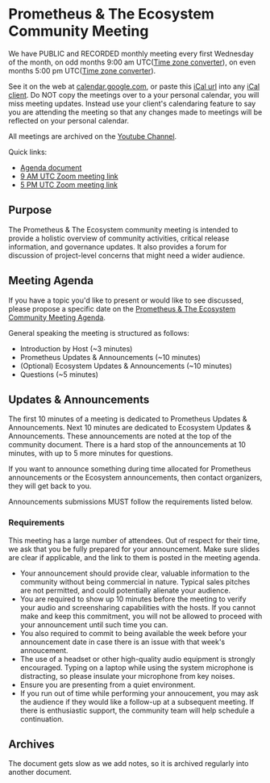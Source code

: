 # Prometheus & The Ecosystem Community Meeting

We have PUBLIC and RECORDED monthly meeting every first Wednesday of the month, on odd months 9:00 am UTC([Time zone converter](https://www.thetimezoneconverter.com/?t=9%3A00%20am&tz=UTC%20(Coordinated%20Universal%20Time)&)), on even months 5:00 pm UTC([Time zone converter](https://www.thetimezoneconverter.com/?t=5%3A00%20pm&tz=UTC%20(Coordinated%20Universal%20Time)&)).

See it on the web at [calendar.google.com](https://calendar.google.com/calendar/embed?src=o4g18inl0mghikksvgtd6nspms%40group.calendar.google.com), or paste this [iCal url](https://calendar.google.com/calendar/ical/o4g18inl0mghikksvgtd6nspms%40group.calendar.google.com/public/basic.ics) into any [iCal client](https://en.wikipedia.org/wiki/ICalendar). Do NOT copy the meetings over to a your personal calendar, you will miss meeting updates. Instead use your client's calendaring feature to say you are attending the meeting so that any changes made to meetings will be reflected on your personal calendar. 

All meetings are archived on the [Youtube Channel](https://www.youtube.com/channel/UC4pLFely0-Odea4B2NL1nWA).

Quick links:

- [Agenda document](https://bit.ly/prometheus-community-agenda)
- [9 AM UTC Zoom meeting link](https://zoom.us/j/639056489)
- [5 PM UTC Zoom meeting link](https://zoom.us/j/906107777)

## Purpose

The Prometheus & The Ecosystem community meeting is intended to provide a holistic overview of community activities, critical release information, and governance updates. 
It also provides a forum for discussion of project-level concerns that might need a wider audience.

## Meeting Agenda

If you have a topic you'd like to present or would like to see discussed,
please propose a specific date on the [Prometheus & The Ecosystem Community Meeting Agenda](https://bit.ly/prometheus-community-agenda).

General speaking the meeting is structured as follows:

- Introduction by Host (~3 minutes)
- Prometheus Updates & Announcements (~10 minutes)
- (Optional) Ecosystem Updates & Announcements (~10 minutes)
- Questions (~5 minutes)

## Updates & Announcements

The first 10 minutes of a meeting is dedicated to Prometheus Updates & Announcements. Next 10 minutes are dedicated to Ecosystem Updates & Announcements. These announcements are noted at the top of the community document. There is a hard stop of the announcements at 10 minutes, with up to 5 more minutes for questions.

If you want to announce something during time allocated for Prometheus announcements or the Ecosystem announcements, then contact organizers, they will get back to you.

Announcements submissions MUST follow the requirements listed below. 

### Requirements

This meeting has a large number of attendees. 
Out of respect for their time, we ask that you be fully prepared for your announcement. Make sure slides are clear if applicable, and the link to them is posted in the meeting agenda. 

- Your announcement should provide clear, valuable information to the community without being commercial in nature. Typical sales pitches are not permitted, and could potentially alienate your audience. 
- You are required to show up 10 minutes before the meeting to verify your audio and screensharing capabilities with the hosts. If you cannot make and keep this commitment, you will not be allowed to proceed with your announcement until such time you can.
- You also required to commit to being available the week before your announcement date in case there is an issue with that week's annoucement.
- The use of a headset or other high-quality audio equipment is strongly encouraged. Typing on a laptop while using the system microphone is distracting, so please insulate your microphone from key noises.
- Ensure you are presenting from a quiet environment.
- If you run out of time while performing your annoucement, you may ask the audience if they would like a follow-up at a subsequent meeting. If there is enthusiastic support, the community team will help schedule a continuation.

## Archives

The document gets slow as we add notes, so it is archived regularly into another document.

